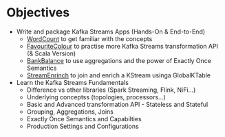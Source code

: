 # Objectives

* Write and package Kafka Streams Apps (Hands-On & End-to-End)
  * <u>WordCount</u> to get familiar with the concepts
  * <u>FavouriteColour</u> to practise more Kafka Streams transformation API (& Scala Version)
  * <u>BankBalance</u> to use aggregations and the power of Exactly Once Semantics
  * <u>StreamEnrinch</u> to join and enrich a KStream usinga GlobalKTable
* Learn the Kafka Streams Fundamentals
  * Difference vs other libraries (Spark Streaming, Flink, NiFi...)
  * Underlying conceptss (topologies, processors...)
  * Basic and Advanced transformation API - Stateless and Stateful
  * Grouping, Aggregations, Joins
  * Exactly Once Semantics and Capabilties
  * Production Settings and Configurations
